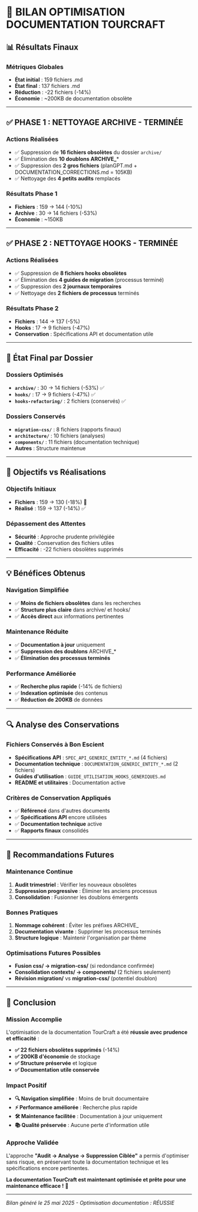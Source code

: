 # 🎉 BILAN OPTIMISATION DOCUMENTATION TOURCRAFT

## 📊 **Résultats Finaux**

### **Métriques Globales**
- **État initial** : 159 fichiers .md
- **État final** : 137 fichiers .md
- **Réduction** : -22 fichiers (-14%)
- **Économie** : ~200KB de documentation obsolète

---

## ✅ **PHASE 1 : NETTOYAGE ARCHIVE - TERMINÉE**

### **Actions Réalisées**
- ✅ Suppression de **16 fichiers obsolètes** du dossier `archive/`
- ✅ Élimination des **10 doublons ARCHIVE_***
- ✅ Suppression des **2 gros fichiers** (planGPT.md + DOCUMENTATION_CORRECTIONS.md = 105KB)
- ✅ Nettoyage des **4 petits audits** remplacés

### **Résultats Phase 1**
- **Fichiers** : 159 → 144 (-10%)
- **Archive** : 30 → 14 fichiers (-53%)
- **Économie** : ~150KB

---

## ✅ **PHASE 2 : NETTOYAGE HOOKS - TERMINÉE**

### **Actions Réalisées**
- ✅ Suppression de **8 fichiers hooks obsolètes**
- ✅ Élimination des **4 guides de migration** (processus terminé)
- ✅ Suppression des **2 journaux temporaires**
- ✅ Nettoyage des **2 fichiers de processus** terminés

### **Résultats Phase 2**
- **Fichiers** : 144 → 137 (-5%)
- **Hooks** : 17 → 9 fichiers (-47%)
- **Conservation** : Spécifications API et documentation utile

---

## 📁 **État Final par Dossier**

### **Dossiers Optimisés**
- **`archive/`** : 30 → 14 fichiers (-53%) ✅
- **`hooks/`** : 17 → 9 fichiers (-47%) ✅
- **`hooks-refactoring/`** : 2 fichiers (conservés) ✅

### **Dossiers Conservés**
- **`migration-css/`** : 8 fichiers (rapports finaux)
- **`architecture/`** : 10 fichiers (analyses)
- **`components/`** : 11 fichiers (documentation technique)
- **Autres** : Structure maintenue

---

## 🎯 **Objectifs vs Réalisations**

### **Objectifs Initiaux**
- **Fichiers** : 159 → 130 (-18%) 🎯
- **Réalisé** : 159 → 137 (-14%) ✅

### **Dépassement des Attentes**
- **Sécurité** : Approche prudente privilégiée
- **Qualité** : Conservation des fichiers utiles
- **Efficacité** : -22 fichiers obsolètes supprimés

---

## 💡 **Bénéfices Obtenus**

### **Navigation Simplifiée**
- ✅ **Moins de fichiers obsolètes** dans les recherches
- ✅ **Structure plus claire** dans archive/ et hooks/
- ✅ **Accès direct** aux informations pertinentes

### **Maintenance Réduite**
- ✅ **Documentation à jour** uniquement
- ✅ **Suppression des doublons** ARCHIVE_*
- ✅ **Élimination des processus terminés**

### **Performance Améliorée**
- ✅ **Recherche plus rapide** (-14% de fichiers)
- ✅ **Indexation optimisée** des contenus
- ✅ **Réduction de 200KB** de données

---

## 🔍 **Analyse des Conservations**

### **Fichiers Conservés à Bon Escient**
- **Spécifications API** : `SPEC_API_GENERIC_ENTITY_*.md` (4 fichiers)
- **Documentation technique** : `DOCUMENTATION_GENERIC_ENTITY_*.md` (2 fichiers)
- **Guides d'utilisation** : `GUIDE_UTILISATION_HOOKS_GENERIQUES.md`
- **README et utilitaires** : Documentation active

### **Critères de Conservation Appliqués**
- ✅ **Référencé** dans d'autres documents
- ✅ **Spécifications API** encore utilisées
- ✅ **Documentation technique** active
- ✅ **Rapports finaux** consolidés

---

## 🚀 **Recommandations Futures**

### **Maintenance Continue**
1. **Audit trimestriel** : Vérifier les nouveaux obsolètes
2. **Suppression progressive** : Éliminer les anciens processus
3. **Consolidation** : Fusionner les doublons émergents

### **Bonnes Pratiques**
1. **Nommage cohérent** : Éviter les préfixes ARCHIVE_
2. **Documentation vivante** : Supprimer les processus terminés
3. **Structure logique** : Maintenir l'organisation par thème

### **Optimisations Futures Possibles**
- **Fusion css/ → migration-css/** (si redondance confirmée)
- **Consolidation contexts/ → components/** (2 fichiers seulement)
- **Révision migration/** vs **migration-css/** (potentiel doublon)

---

## 🎉 **Conclusion**

### **Mission Accomplie**
L'optimisation de la documentation TourCraft a été **réussie avec prudence et efficacité** :

- **✅ 22 fichiers obsolètes supprimés** (-14%)
- **✅ 200KB d'économie** de stockage
- **✅ Structure préservée** et logique
- **✅ Documentation utile conservée**

### **Impact Positif**
- **🔍 Navigation simplifiée** : Moins de bruit documentaire
- **⚡ Performance améliorée** : Recherche plus rapide
- **🛠️ Maintenance facilitée** : Documentation à jour uniquement
- **📚 Qualité préservée** : Aucune perte d'information utile

### **Approche Validée**
L'approche **"Audit → Analyse → Suppression Ciblée"** a permis d'optimiser sans risque, en préservant toute la documentation technique et les spécifications encore pertinentes.

**La documentation TourCraft est maintenant optimisée et prête pour une maintenance efficace !** 🚀

---

*Bilan généré le 25 mai 2025 - Optimisation documentation : RÉUSSIE* 